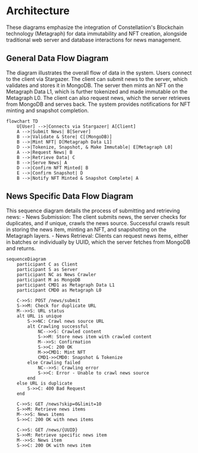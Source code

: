 # Architecture 
These diagrams emphasize the integration of Constellatiion's Blockchain technology (Metagraph) for data immutability and NFT creation, alongside traditional web server and database interactions for news management.

## General Data Flow Diagram
The diagram illustrates the overall flow of data in the system. Users connect to the client via Stargazer. The client can submit news to the server, which validates and stores it in MongoDB. The server then mints an NFT on the Metagraph Data L1, which is further tokenized and made immutable on the Metagraph L0. The client can also request news, which the server retrieves from MongoDB and serves back. The system provides notifications for NFT minting and snapshot completion.
```mermaid
flowchart TD
    U[User] -->|Connects via Stargazer| A[Client]
    A -->|Submit News| B[Server]
    B -->|Validate & Store| C[(MongoDB)]
    B -->|Mint NFT| D[Metagraph Data L1]
    D -->|Tokenize, Snapshot, & Make Immutable| E[Metagraph L0]
    A -->|Request News| B
    B -->|Retrieve Data| C
    B -->|Serve News| A
    D -->|Confirm NFT Minted| B
    E -->|Confirm Snapshot| D
    B -->|Notify NFT Minted & Snapshot Complete| A
```
## News Specific Data Flow Diagram
This sequence diagram details the process of submitting and retrieving news:
    - News Submission: The client submits news, the server checks for duplicates, and if unique, crawls the news source. Successful crawls result in storing the news item, minting an NFT, and snapshotting on the Metagraph layers.
    - News Retrieval: Clients can request news items, either in batches or individually by UUID, which the server fetches from MongoDB and returns.

```mermaid
sequenceDiagram
    participant C as Client
    participant S as Server
    participant NC as News Crawler
    participant M as MongoDB
    participant CMD1 as Metagraph Data L1
    participant CMD0 as Metagraph L0

    C->>S: POST /news/submit
    S->>M: Check for duplicate URL
    M-->>S: URL status
    alt URL is unique
        S->>NC: Crawl news source URL
        alt Crawling successful
            NC-->>S: Crawled content
            S->>M: Store news item with crawled content
            M-->>S: Confirmation
            S->>C: 200 OK
            M->>CMD1: Mint NFT
            CMD1->>CMD0: Snapshot & Tokenize
        else Crawling failed
            NC-->>S: Crawling error
            S->>C: Error - Unable to crawl news source
        end
    else URL is duplicate
        S->>C: 400 Bad Request
    end

    C->>S: GET /news?skip=0&limit=10
    S->>M: Retrieve news items
    M-->>S: News items
    S->>C: 200 OK with news items

    C->>S: GET /news/{UUID}
    S->>M: Retrieve specific news item
    M-->>S: News item
    S->>C: 200 OK with news item
```